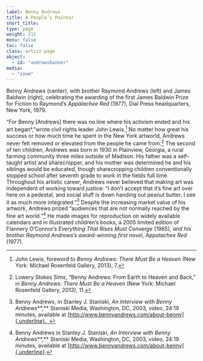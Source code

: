 ```yaml
---
label: Benny Andrews
title: A People’s Painter
short_title:
type: page
weight: 211
menu: false
toc: false
class: artist-page
object:
  - id: "andrewsbanner"
media:
  - "zoom"
---
```



Benny Andrews (center), with brother Raymond Andrews (left) and James Baldwin (right), celebrating the awarding of the first James Baldwin Prize for Fiction to Raymond’s *Appalachee Red* (1977), Dial Press headquarters, New York, 1979.


“For Benny [Andrews] there was no line where his activism ended and his art began*,”wrote civil rights leader John Lewis.[^1] No matter how great his success or how much time he spent in the New York artworld, Andrews never felt removed or elevated from the people he came from.[^2] The second of ten children, Andrews was born in 1930 in Plainview, Georgia, a rural farming community three miles outside of Madison. His father was a self-taught artist and sharecropper, and his mother was determined he and his siblings would be educated, though sharecropping children conventionally stopped school after seventh grade to work in the fields full time. Throughout his artistic career, Andrews never believed that making art was independent of working toward justice: “I don’t accept that it’s fine art over here on a pedestal, and social stuff is down handing out peanut butter. I see it as much more integrated.”[^3] Despite the increasing market value of his artwork, Andrews prized “audiences that are not normally reached by the fine art world.”[^4] He made images for reproduction on widely available calendars and in illustrated children’s books, a 2005 limited edition of Flannery O’Connor’s *Everything That Rises Must Converge* (1965)*, and his brother Raymond Andrews’s award-winning first novel, Appalachee Red* (1977).

[^1]: John Lewis, foreword to *Benny Andrews: There Must Be a Heaven* (New York: Michael Rosenfeld Gallery, 2013), 7.

[^2]: Lowery Stokes Sims, “Benny Andrews: From Earth to Heaven and Back,” in *Benny Andrews: There Must Be a Heaven* (New York: Michael Rosenfeld Gallery, 2013), 11.

[^3]: Benny Andrews, in Stanley J. Staniski, *An Interview with Benny Andrews***,** Staniski Media, Washington, DC, 2003, video, 24:19 minutes, available at [http://www.bennyandrews.com/about-benny]{.underline}.  

[^4]: Benny Andrews in Stanley J. Staniski, *An Interview with Benny Andrews***,** Staniski Media, Washington, DC, 2003, video, 24:19 minutes, available at [http://www.bennyandrews.com/about-benny]{.underline}.
